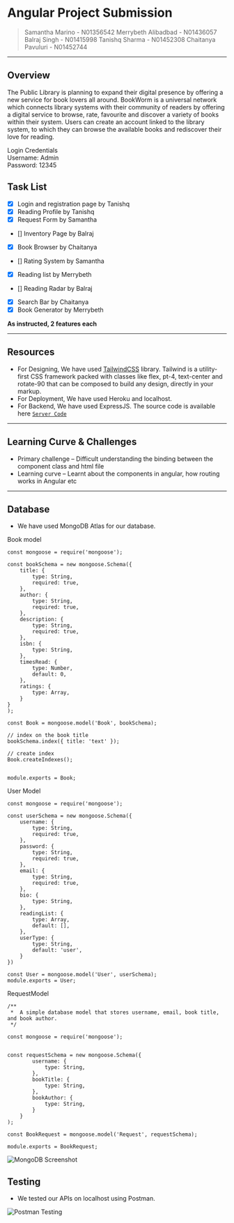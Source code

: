 # Angular Project Submission

> Samantha Marino - N01356542
> Merrybeth Alibadbad - N01436057
> Balraj Singh - N01415998
> Tanishq Sharma - N01452308
> Chaitanya Pavuluri - N01452744

---

## Overview

The Public Library is planning to expand their digital presence by offering a new service for book lovers all around. BookWorm is a universal network which connects library systems with their community of readers by offering a digital service to browse, rate, favourite and discover a variety of books within their system. Users can create an account linked to the library system, to which they can browse the available books and rediscover their love for reading.

Login Credentials <br>
Username: Admin <br>
Password: 12345

## Task List

- [x] Login and registration page by Tanishq
- [x] Reading Profile by Tanishq
- [x] Request Form by Samantha
- [] Inventory Page by Balraj
- [x] Book Browser by Chaitanya
- [] Rating System by Samantha
- [x] Reading list by Merrybeth
- [] Reading Radar by Balraj
- [x] Search Bar by Chaitanya
- [x] Book Generator by Merrybeth

**As instructed, 2 features each**

---

## Resources

- For Designing, We have used [TailwindCSS](https://tailwindcss.com/) library. Tailwind is a utility-first CSS framework packed with classes like flex, pt-4, text-center and rotate-90 that can be composed to build any design, directly in your markup.
- For Deployment, We have used Heroku and localhost.
- For Backend, We have used ExpressJS. The source code is available here [`Server Code`](https://github.com/tanishqalt/bookworm-server)

---

## Learning Curve & Challenges

- Primary challenge – Difficult understanding the binding between the component class and html file
- Learning curve – Learnt about the components in angular, how routing works in Angular etc

---

## Database

- We have used MongoDB Atlas for our database.

Book model

```
const mongoose = require('mongoose');

const bookSchema = new mongoose.Schema({
    title: {
        type: String,
        required: true,
    },
    author: {
        type: String,
        required: true,
    },
    description: {
        type: String,
        required: true,
    },
    isbn: {
        type: String,
    },
    timesRead: {
        type: Number,
        default: 0,
    },
    ratings: {
        type: Array,
    }
}
);

const Book = mongoose.model('Book', bookSchema);

// index on the book title
bookSchema.index({ title: 'text' });

// create index
Book.createIndexes();


module.exports = Book;
```

User Model

```
const mongoose = require('mongoose');

const userSchema = new mongoose.Schema({
    username: {
        type: String,
        required: true,
    },
    password: {
        type: String,
        required: true,
    },
    email: {
        type: String,
        required: true,
    },
    bio: {
        type: String,
    },
    readingList: {
        type: Array,
        default: [],
    },
    userType: {
        type: String,
        default: 'user',
    }
})

const User = mongoose.model('User', userSchema);
module.exports = User;
```

RequestModel

```
/**
 *  A simple database model that stores username, email, book title, and book author.
 */

const mongoose = require('mongoose');


const requestSchema = new mongoose.Schema({
        username: {
            type: String,
        },
        bookTitle: {
            type: String,
        },
        bookAuthor: {
            type: String,
        }
    }
);

const BookRequest = mongoose.model('Request', requestSchema);

module.exports = BookRequest;
```

![MongoDB Screenshot](./screenshot1.png)

## Testing

- We tested our APIs on localhost using Postman.

![Postman Testing](./screenshot2.png)
